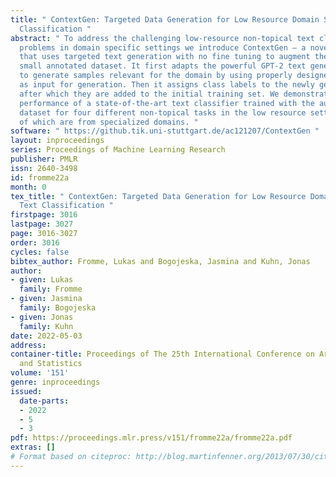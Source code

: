 ```yaml
---
title: " ContextGen: Targeted Data Generation for Low Resource Domain Specific Text
  Classification "
abstract: " To address the challenging low-resource non-topical text classification
  problems in domain specific settings we introduce ContextGen – a novel approach
  that uses targeted text generation with no fine tuning to augment the available
  small annotated dataset. It first adapts the powerful GPT-2 text generation model
  to generate samples relevant for the domain by using properly designed context text
  as input for generation. Then it assigns class labels to the newly generated samples
  after which they are added to the initial training set. We demonstrate the superior
  performance of a state-of-the-art text classifier trained with the augmented labelled
  dataset for four different non-topical tasks in the low resource setting, three
  of which are from specialized domains. "
software: " https://github.tik.uni-stuttgart.de/ac121207/ContextGen "
layout: inproceedings
series: Proceedings of Machine Learning Research
publisher: PMLR
issn: 2640-3498
id: fromme22a
month: 0
tex_title: " ContextGen: Targeted Data Generation for Low Resource Domain Specific
  Text Classification "
firstpage: 3016
lastpage: 3027
page: 3016-3027
order: 3016
cycles: false
bibtex_author: Fromme, Lukas and Bogojeska, Jasmina and Kuhn, Jonas
author:
- given: Lukas
  family: Fromme
- given: Jasmina
  family: Bogojeska
- given: Jonas
  family: Kuhn
date: 2022-05-03
address:
container-title: Proceedings of The 25th International Conference on Artificial Intelligence
  and Statistics
volume: '151'
genre: inproceedings
issued:
  date-parts:
  - 2022
  - 5
  - 3
pdf: https://proceedings.mlr.press/v151/fromme22a/fromme22a.pdf
extras: []
# Format based on citeproc: http://blog.martinfenner.org/2013/07/30/citeproc-yaml-for-bibliographies/
---
```

